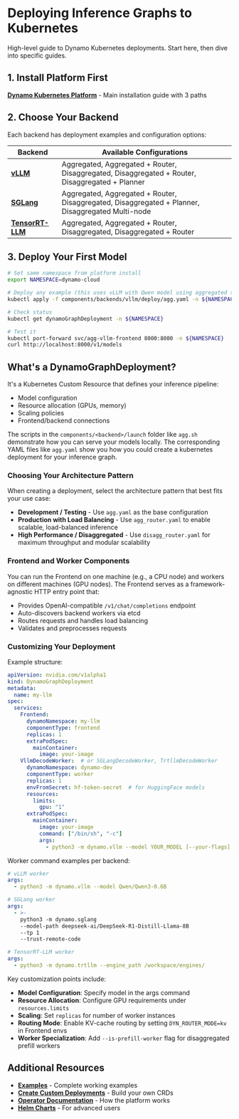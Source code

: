 <!--
SPDX-FileCopyrightText: Copyright (c) 2025 NVIDIA CORPORATION & AFFILIATES. All rights reserved.
SPDX-License-Identifier: Apache-2.0

Licensed under the Apache License, Version 2.0 (the "License");
you may not use this file except in compliance with the License.
You may obtain a copy of the License at

http://www.apache.org/licenses/LICENSE-2.0

Unless required by applicable law or agreed to in writing, software
distributed under the License is distributed on an "AS IS" BASIS,
WITHOUT WARRANTIES OR CONDITIONS OF ANY KIND, either express or implied.
See the License for the specific language governing permissions and
limitations under the License.
-->

# Deploying Inference Graphs to Kubernetes

High-level guide to Dynamo Kubernetes deployments. Start here, then dive into specific guides.

## 1. Install Platform First
**[Dynamo Kubernetes Platform](dynamo_cloud.md)** - Main installation guide with 3 paths

## 2. Choose Your Backend

Each backend has deployment examples and configuration options:

| Backend | Available Configurations |
|---------|--------------------------|
| **[vLLM](../../../components/backends/vllm/deploy/README.md)** | Aggregated, Aggregated + Router, Disaggregated, Disaggregated + Router, Disaggregated + Planner |
| **[SGLang](../../../components/backends/sglang/deploy/README.md)** | Aggregated, Aggregated + Router, Disaggregated, Disaggregated + Planner, Disaggregated Multi-node |
| **[TensorRT-LLM](../../../components/backends/trtllm/deploy/README.md)** | Aggregated, Aggregated + Router, Disaggregated, Disaggregated + Router | 

## 3. Deploy Your First Model

```bash
# Set same namespace from platform install
export NAMESPACE=dynamo-cloud

# Deploy any example (this uses vLLM with Qwen model using aggregated serving)
kubectl apply -f components/backends/vllm/deploy/agg.yaml -n ${NAMESPACE}

# Check status
kubectl get dynamoGraphDeployment -n ${NAMESPACE}

# Test it
kubectl port-forward svc/agg-vllm-frontend 8000:8000 -n ${NAMESPACE}
curl http://localhost:8000/v1/models
```

## What's a DynamoGraphDeployment?

It's a Kubernetes Custom Resource that defines your inference pipeline:
- Model configuration
- Resource allocation (GPUs, memory)
- Scaling policies
- Frontend/backend connections

The scripts in the `components/<backend>/launch` folder like `agg.sh` demonstrate how you can serve your models locally. The corresponding YAML files like `agg.yaml` show you how you could create a kubernetes deployment for your inference graph.

### Choosing Your Architecture Pattern

When creating a deployment, select the architecture pattern that best fits your use case:

- **Development / Testing** - Use `agg.yaml` as the base configuration
- **Production with Load Balancing** - Use `agg_router.yaml` to enable scalable, load-balanced inference
- **High Performance / Disaggregated** - Use `disagg_router.yaml` for maximum throughput and modular scalability

### Frontend and Worker Components

You can run the Frontend on one machine (e.g., a CPU node) and workers on different machines (GPU nodes). The Frontend serves as a framework-agnostic HTTP entry point that:

- Provides OpenAI-compatible `/v1/chat/completions` endpoint
- Auto-discovers backend workers via etcd
- Routes requests and handles load balancing
- Validates and preprocesses requests

### Customizing Your Deployment

Example structure:
```yaml
apiVersion: nvidia.com/v1alpha1
kind: DynamoGraphDeployment
metadata:
  name: my-llm
spec:
  services:
    Frontend:
      dynamoNamespace: my-llm
      componentType: frontend
      replicas: 1
      extraPodSpec:
        mainContainer:
          image: your-image
    VllmDecodeWorker:  # or SGLangDecodeWorker, TrtllmDecodeWorker
      dynamoNamespace: dynamo-dev
      componentType: worker
      replicas: 1
      envFromSecret: hf-token-secret  # for HuggingFace models
      resources:
        limits:
          gpu: "1"
      extraPodSpec:
        mainContainer:
          image: your-image
          command: ["/bin/sh", "-c"]
          args:
            - python3 -m dynamo.vllm --model YOUR_MODEL [--your-flags]
```

Worker command examples per backend:
```yaml
# vLLM worker
args:
  - python3 -m dynamo.vllm --model Qwen/Qwen3-0.6B

# SGLang worker  
args:
  - >-
    python3 -m dynamo.sglang
    --model-path deepseek-ai/DeepSeek-R1-Distill-Llama-8B
    --tp 1
    --trust-remote-code

# TensorRT-LLM worker
args:
  - python3 -m dynamo.trtllm --engine_path /workspace/engines/
```

Key customization points include:
- **Model Configuration**: Specify model in the args command
- **Resource Allocation**: Configure GPU requirements under `resources.limits`
- **Scaling**: Set `replicas` for number of worker instances
- **Routing Mode**: Enable KV-cache routing by setting `DYN_ROUTER_MODE=kv` in Frontend envs
- **Worker Specialization**: Add `--is-prefill-worker` flag for disaggregated prefill workers

## Additional Resources

- **[Examples](../../examples/README.md)** - Complete working examples
- **[Create Custom Deployments](create_deployment.md)** - Build your own CRDs
- **[Operator Documentation](dynamo_operator.md)** - How the platform works
- **[Helm Charts](../../../deploy/helm/README.md)** - For advanced users